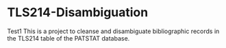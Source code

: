 # TLS214-Disambiguation
Test1
This is a project to cleanse and disambiguate bibliographic records in the TLS214 table of the PATSTAT database.
